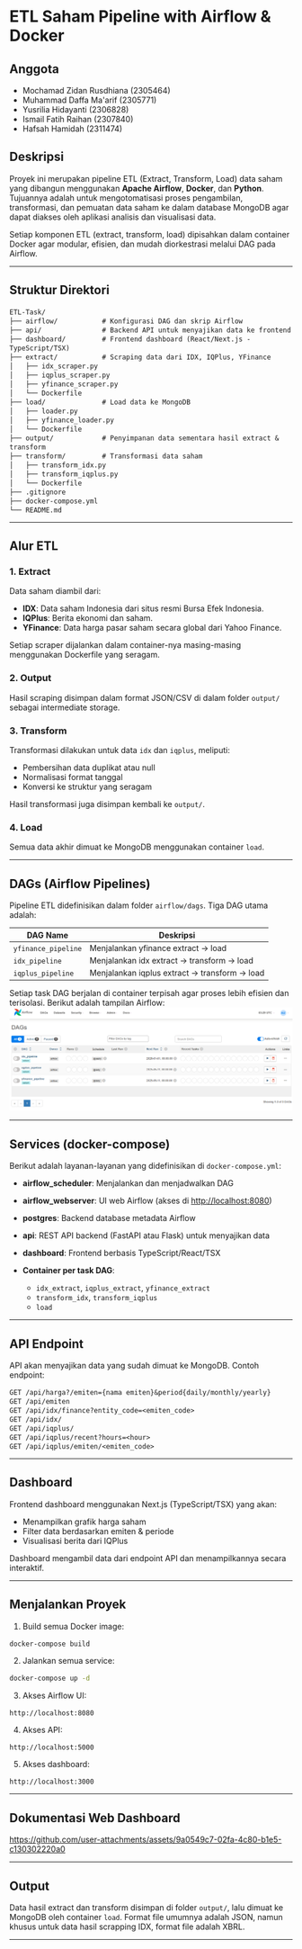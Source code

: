 # ETL Saham Pipeline with Airflow & Docker
## Anggota
- Mochamad Zidan Rusdhiana (2305464)
- Muhammad Daffa Ma'arif (2305771)
- Yusrilia Hidayanti (2306828)
- Ismail Fatih Raihan (2307840)
- Hafsah Hamidah (2311474)

## Deskripsi
Proyek ini merupakan pipeline ETL (Extract, Transform, Load) data saham yang dibangun menggunakan **Apache Airflow**, **Docker**, dan **Python**. Tujuannya adalah untuk mengotomatisasi proses pengambilan, transformasi, dan pemuatan data saham ke dalam database MongoDB agar dapat diakses oleh aplikasi analisis dan visualisasi data.

Setiap komponen ETL (extract, transform, load) dipisahkan dalam container Docker agar modular, efisien, dan mudah diorkestrasi melalui DAG pada Airflow.

---

## Struktur Direktori

```
ETL-Task/
├── airflow/           # Konfigurasi DAG dan skrip Airflow
├── api/               # Backend API untuk menyajikan data ke frontend
├── dashboard/         # Frontend dashboard (React/Next.js - TypeScript/TSX)
├── extract/           # Scraping data dari IDX, IQPlus, YFinance
│   ├── idx_scraper.py
│   ├── iqplus_scraper.py
│   ├── yfinance_scraper.py
│   └── Dockerfile
├── load/              # Load data ke MongoDB
│   ├── loader.py
│   ├── yfinance_loader.py
│   └── Dockerfile
├── output/            # Penyimpanan data sementara hasil extract & transform
├── transform/         # Transformasi data saham
│   ├── transform_idx.py
│   ├── transform_iqplus.py
│   └── Dockerfile
├── .gitignore
├── docker-compose.yml
└── README.md
```

---

## Alur ETL

### 1. Extract

Data saham diambil dari:

* **IDX**: Data saham Indonesia dari situs resmi Bursa Efek Indonesia.
* **IQPlus**: Berita ekonomi dan saham.
* **YFinance**: Data harga pasar saham secara global dari Yahoo Finance.

Setiap scraper dijalankan dalam container-nya masing-masing menggunakan Dockerfile yang seragam.

### 2. Output

Hasil scraping disimpan dalam format JSON/CSV di dalam folder `output/` sebagai intermediate storage.

### 3. Transform

Transformasi dilakukan untuk data `idx` dan `iqplus`, meliputi:

* Pembersihan data duplikat atau null
* Normalisasi format tanggal
* Konversi ke struktur yang seragam

Hasil transformasi juga disimpan kembali ke `output/`.

### 4. Load

Semua data akhir dimuat ke MongoDB menggunakan container `load`.

---

##  DAGs (Airflow Pipelines)

Pipeline ETL didefinisikan dalam folder `airflow/dags`. Tiga DAG utama adalah:

| DAG Name            | Deskripsi                                     |
| ------------------- | --------------------------------------------- |
| `yfinance_pipeline` | Menjalankan yfinance extract → load           |
| `idx_pipeline`      | Menjalankan idx extract → transform → load    |
| `iqplus_pipeline`   | Menjalankan iqplus extract → transform → load |

Setiap task DAG berjalan di container terpisah agar proses lebih efisien dan terisolasi.
Berikut adalah tampilan Airflow:
![](airflow.png)

---

##  Services (docker-compose)

Berikut adalah layanan-layanan yang didefinisikan di `docker-compose.yml`:

* **airflow\_scheduler**: Menjalankan dan menjadwalkan DAG
* **airflow\_webserver**: UI web Airflow (akses di [http://localhost:8080](http://localhost:8080))
* **postgres**: Backend database metadata Airflow
* **api**: REST API backend (FastAPI atau Flask) untuk menyajikan data
* **dashboard**: Frontend berbasis TypeScript/React/TSX
* **Container per task DAG**:

  * `idx_extract`, `iqplus_extract`, `yfinance_extract`
  * `transform_idx`, `transform_iqplus`
  * `load`

---

## API Endpoint

API akan menyajikan data yang sudah dimuat ke MongoDB. Contoh endpoint:

```
GET /api/harga?/emiten={nama emiten}&period{daily/monthly/yearly}
GET /api/emiten
GET /api/idx/finance?entity_code=<emiten_code>
GET /api/idx/
GET /api/iqplus/
GET /api/iqplus/recent?hours=<hour>
GET /api/iqplus/emiten/<emiten_code>

```

---

## Dashboard

Frontend dashboard menggunakan Next.js (TypeScript/TSX) yang akan:

* Menampilkan grafik harga saham
* Filter data berdasarkan emiten & periode
* Visualisasi berita dari IQPlus

Dashboard mengambil data dari endpoint API dan menampilkannya secara interaktif.

---

##  Menjalankan Proyek

1. Build semua Docker image:

```bash
docker-compose build
```

2. Jalankan semua service:

```bash
docker-compose up -d
```

3. Akses Airflow UI:

```
http://localhost:8080
```

4. Akses API:

```
http://localhost:5000
```

5. Akses dashboard:

```
http://localhost:3000
```

---

##  Dokumentasi Web Dashboard


https://github.com/user-attachments/assets/9a0549c7-02fa-4c80-b1e5-c130302220a0


---

##  Output

Data hasil extract dan transform disimpan di folder `output/`, lalu dimuat ke MongoDB oleh container `load`. Format file umumnya adalah JSON, namun khusus untuk data hasil scrapping IDX, format file adalah XBRL.

---
